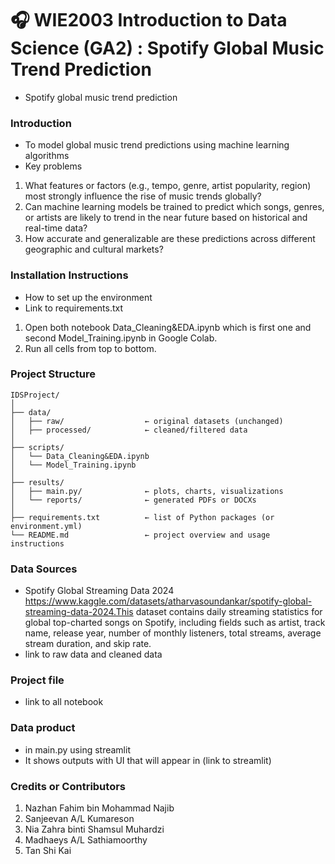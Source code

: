 # 🎧 WIE2003 Introduction to Data Science (GA2) : Spotify Global Music Trend Prediction
- Spotify global music trend prediction
### Introduction
- To model global music trend predictions using machine learning algorithms
- Key problems 
1. What features or factors (e.g., tempo, genre, artist popularity, region) most strongly influence the rise of music trends globally?
2. Can machine learning models be trained to predict which songs, genres, or artists are likely to trend in the near future based on historical and real-time data?
3. How accurate and generalizable are these predictions across different geographic and cultural markets?


### Installation Instructions
- How to set up the environment
- Link to requirements.txt
1. Open both notebook Data_Cleaning&EDA.ipynb which is first one and second Model_Training.ipynb in Google Colab.
2. Run all cells from top to bottom.


### Project Structure
```
IDSProject/
│
├── data/
│   ├── raw/                  ← original datasets (unchanged)
│   ├── processed/            ← cleaned/filtered data
│
├── scripts/            
│   └── Data_Cleaning&EDA.ipynb
│   └── Model_Training.ipynb
│ 
├── results/
│   ├── main.py/              ← plots, charts, visualizations
│   └── reports/              ← generated PDFs or DOCXs
│
├── requirements.txt          ← list of Python packages (or environment.yml)
└── README.md                 ← project overview and usage instructions

```


### Data Sources
- Spotify Global Streaming Data 2024
https://www.kaggle.com/datasets/atharvasoundankar/spotify-global-streaming-data-2024.This dataset contains daily streaming statistics for global top-charted songs on Spotify, including fields such as artist, track name, release year, number of monthly listeners, total streams, average stream duration, and skip rate.
- link to raw data and cleaned data


### Project file
- link to all notebook 


### Data product
- in main.py using streamlit 
- It shows outputs with UI that will appear in (link to streamlit)


### Credits or Contributors
1. Nazhan Fahim bin Mohammad Najib
2. Sanjeevan A/L Kumareson
3. Nia Zahra binti Shamsul Muhardzi
4. Madhaeys A/L Sathiamoorthy
5. Tan Shi Kai
